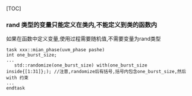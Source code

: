 [TOC]
### rand 类型的变量只能定义在类内,不能定义到类的函数内
如果在函数中定义变量,使用过程需要随机值,不需要变量为rand类型
~~~
task xxx::mian_phase(uvm_phase pashe) 
int one_burst_size;
...
   std::randomize(one_burst_size) with(one_burst_size inside{[1:31]};); //注意,randomize后有括号,括号内包含one_burst_size,然后with 约束
...
endtask
~~~
